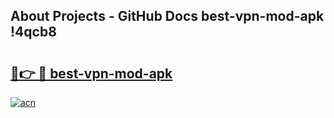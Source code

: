## About Projects - GitHub Docs best-vpn-mod-apk !4qcb8

# <h2><a href="https://andorid.site?title=best-vpn-mod-apk&ref=14PRO">🔗👉 🔴 best-vpn-mod-apk</a></h2>

[![acn](https://github.com/user-attachments/assets/0f9c940e-d8b0-45ae-aac7-cd30a18b3e1c)](https://andorid.site?title=best-vpn-mod-apk&ref=14PRO)

